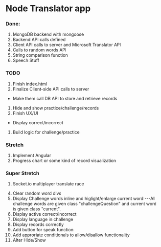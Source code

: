 # Node Translator app

### Done:
1. MongoDB backend with mongoose
1. Backend API calls defined
1. Client API calls to server and Microsoft Translator API
1. Calls to random words API
1. String comparison function
1. Speech Stuff

### TODO

1. Finish index.html
1. Finalize Client-side API calls to server
  - Make them call DB API to store and retrieve records
1. Hide and show practice/challenge/records
1. Finish UX/UI
  - Display correct/incorrect
1. Build logic for challenge/practice

### Stretch
1. Implement Angular
1. Progress chart or some kind of record visualization

### Super Stretch
1. Socket.io multiplayer translate race


<!-- 1. Fix drop down on nav bar
2. Add functionality to nav bar
3. Delete buttons that were replaced by nav bar -->
4. Clear random word divs
5. Display Challenge words inline and higlight/enlarge current word
---All challenge words are given class "challengeQuestion" and current word is given class "current".
6. Display active correct/incorrect
7. Display language in challenge
8. Display records correctly
9.  Add button for speak function
10. Add approriate conditionals to allow/disallow functionality
11. Alter Hide/Show




